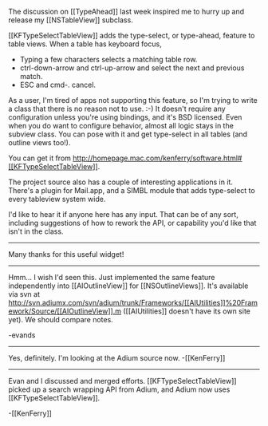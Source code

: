 The discussion on [[TypeAhead]] last week inspired me to hurry up and release my [[NSTableView]] subclass.

[[KFTypeSelectTableView]] adds the type-select, or type-ahead, feature to table views. When a table has keyboard focus,

* Typing a few characters selects a matching table row.
* ctrl-down-arrow and ctrl-up-arrow and select the next and previous match.
* ESC and cmd-. cancel.


As a user, I'm tired of apps not supporting this feature, so I'm trying to write a class that there is no reason not to use. :-)  It doesn't require any configuration unless you're using bindings, and it's BSD licensed.  Even when you do want to configure behavior, almost all logic stays in the subview class.  You can pose with it and get type-select in all tables (and outline views too!).

You can get it from http://homepage.mac.com/kenferry/software.html#[[KFTypeSelectTableView]].

The project source also has a couple of interesting applications in it. There's a plugin for Mail.app, and a SIMBL module that adds type-select to every tableview system wide.

I'd like to hear it if anyone here has any input.  That can be of any sort, including suggestions of how to rework the API, or capability you'd like that isn't in the class. 

----

Many thanks for this useful widget!

----

Hmm... I wish I'd seen this.  Just implemented the same feature independently into [[AIOutlineView]] for [[NSOutlineViews]].  It's available via svn at http://svn.adiumx.com/svn/adium/trunk/Frameworks/[[AIUtilities]]%20Framework/Source/[[AIOutlineView]].m ([[AIUtilities]] doesn't have its own site yet).  We should compare notes.

-evands

----

Yes, definitely.  I'm looking at the Adium source now. -[[KenFerry]]

----

Evan and I discussed and merged efforts.  [[KFTypeSelectTableView]] picked up a search wrapping API from Adium, and Adium now uses [[KFTypeSelectTableView]].

-[[KenFerry]]